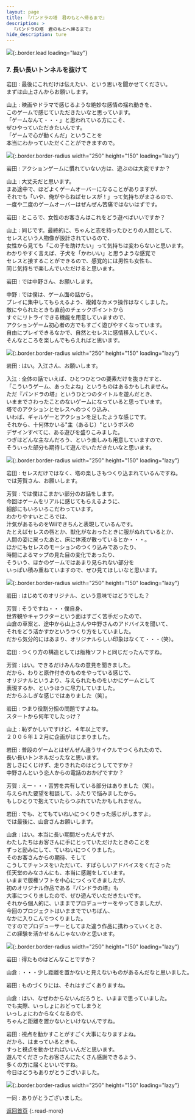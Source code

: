```yaml
---
layout: page
title: 『パンドラの塔　君のもとへ帰るまで』
description: >
  『パンドラの塔　君のもとへ帰るまで』
hide_description: ture
---
```


![](/others/interviews/jp/wii/sx3j/vol1/img/mainvisual7.jpg){:.border.lead loading="lazy"}

### 7. 長い長いトンネルを抜けて

岩田
: 最後にこれだけは伝えたい、という思いを聞かせてください。<br>まずは山上さんからお願いします。

山上
: 映画やドラマで感じるような絶妙な感情の揺れ動きを、<br>このゲームで感じていただきたいなと思っています。<br>「ゲームなんて・・・」と思われている方にこそ、<br>ぜひやっていただきたいんです。<br>「ゲームで心が動くんだ」ということを<br>本当にわかっていただくことができますので。

![](/others/interviews/jp/wii/sx3j/vol1/img/photo21.jpg){:.border.border-radius width="250" height="150" loading="lazy"}

岩田
: アクションゲームに慣れていない方は、遊ぶのは大変ですか？ 

山上
: 大丈夫だと思います。<br>まあ途中で、ほどよくゲームオーバーになることがありますが、<br>それでも「いや、俺がやらねばセレスが！」って気持ちがまさるので、<br>一度や二度のゲームオーバーはぜんぜん苦痛ではないはずです。

岩田
: ところで、女性のお客さんはこれをどう遊べばいいですか？

山上
: 同じです。最終的に、ちゃんと志を持ったひとりの人間として、<br>セレスという人物像が設計されているので、<br>女性から見ても「この子を助けたい」って気持ちは変わらないと思います。<br>わかりやすく言えば、子犬を「かわいい」と思うような感覚で<br>セレスと接することができるので、感覚的には男性も女性も、<br>同じ気持ちで楽しんでいただけると思います。

岩田
: では中野さん、お願いします。

中野
: では僕は、ゲーム面の話から。<br>プレイに集中してもらえるよう、複雑なカメラ操作はなくしました。<br>敵にやられたときも直前のチェックポイントから<br>すぐにリトライできる機能を用意していますので、<br>アクションゲーム初心者の方でもすごく遊びやすくなっています。<br>自由にプレイできるなかで、自然とセレスに感情移入していく、<br>そんなところを楽しんでもらえればと思います。

![](/others/interviews/jp/wii/sx3j/vol1/img/photo22.jpg){:.border.border-radius width="250" height="150" loading="lazy"}

岩田
: はい。入江さん、お願いします。

入江
: 全体の話でいえば、ひとつひとつの要素だけを抜きだすと、<br>「こういうゲーム、あったよね」というものはあるかもしれません。<br>ただ『パンドラの塔』というひとつのタイトルを遊んだとき、<br>いままでさわったことのないゲームになっていると思っています。<br>塔でのアクションとセレスへのつくり込み、<br>いわば、ギャルゲーとアクションを足したような感じです。<br>それから、十何体かいる"主（あるじ）"というボスの<br>デザインすべてに、ある遊びを盛りこみました。<br>つぎはどんな主なんだろう、という楽しみも用意していますので、<br>そういった部分も期待して遊んでいただきたいなと思います。

![](/others/interviews/jp/wii/sx3j/vol1/img/photo23.jpg){:.border.border-radius width="250" height="150" loading="lazy"}

岩田
: セレスだけではなく、塔の楽しさもつくり込まれているんですね。<br>では芳賀さん、お願いします。

芳賀
: では僕はこまかい部分のお話をします。<br>今回はゲームをリアルに感じてもらえるように、<br>細部にもいろいろこだわっています。<br>わかりやすいところでは、<br>汁気があるものをWiiできちんと表現しているんです。<br>たとえばセレスの唇とか、獣化がなおったときに服がぬれているとか、<br>人間の姿に戻ったあと、床に体液が散っているとか・・・。<br>ほかにもセレスのモーションのつくり込みであったり、<br>時間によるマップの見た目の変化であったり、<br>そういう、ほかのゲームではあまり見られない部分を<br>いっぱい積み重ねていますので、ぜひ見てほしいなと思います。

![](/others/interviews/jp/wii/sx3j/vol1/img/photo24.jpg){:.border.border-radius width="250" height="150" loading="lazy"}

岩田
: はじめてのオリジナル、という意味ではどうでした？

芳賀
: そうですね・・・僕自身、<br>世界観やキャラクターという面はすごく苦手だったので、<br>山倉の草案と、途中から山上さんや中野さんのアドバイスを聞いて、<br>それをどう活かすかというつくり方をしていました。<br>だから気分的にはあまり、オリジナルらしい印象はなくて・・・（笑）。

岩田
: つくり方の構造としては版権ソフトと同じだったんですね。

芳賀
: はい。できるだけみんなの意見を聞きました。<br>だから、わりと原作付きのものをやっている感じで、<br>オリジナルというより、与えられたものをいかにゲームとして<br>表現するか、というほうに尽力していました。<br>だからふしぎな感じではありました（笑）。

岩田
: つまり役割分担の問題ですよね。<br>スタートから何年でしたっけ？

山上
: 恥ずかしいですけど、４年以上です。<br>２００６年１２月に企画がはじまりました。

岩田
: 普段のゲームとはぜんぜん違うサイクルでつくられたので、<br>長い長いトンネルだったなと思います。<br>苦しさにくじけず、走りきれたのはどうしてですか？<br>中野さんという恋人からの電話のおかげですか？

芳賀
: えー・・・苦労を共有している部分はありました（笑）。<br>与えられた要望を相談して、ふたりで悩みましたから。<br>もしひとりで抱えていたらつぶれていたかもしれません。

岩田
: でも、とてもていねいにつくりきった感じがしますよ。<br>では最後に、山倉さんお願いします。

山倉
: はい。本当に長い期間だったんですが、<br>わたしたちはお客さんに手にとっていただけたときのことを<br>ずっと励みにして、ていねいにつくりました。<br>そのお客さんからの期待、そして<br>こうしてチャンスをいただいて、すばらしいアドバイスをくださった<br>任天堂のみなさんにも、本当に感謝をしています。<br>いままで版権ソフトを中心につくってきましたが、<br>初のオリジナル作品である『パンドラの塔』も<br>大事につくりましたので、ぜひ遊んでいただきたいです。<br>それから個人的に、いままでプロデューサーをやってきましたが、<br>今回のプロジェクトはいままででいちばん、<br>なかに入りこんでつくりました。<br>ですのでプロデューサーとしてまた違う作品に携わっていくとき、<br>この経験を活かせるんじゃないかと思います。

![](/others/interviews/jp/wii/sx3j/vol1/img/photo25.jpg){:.border.border-radius width="250" height="150" loading="lazy"}

岩田
: 得たものはどんなことですか？

山倉
: ・・・少し距離を置かないと見えないものがあるんだなと思いました。

岩田
: ものづくりには、それはすごくありますね。

山倉
: はい、なぜわからないんだろうと、いままで思っていました。<br>でも実際、いっしょにおどってしまうと<br>いっしょにわからなくなるので、<br>ちゃんと距離を置かないといけないんですね。

岩田
: 視点を動かすことがすごく大事になりますよね。<br>だから、はまっているときも、<br>すっと視点を動かせればいいんだと思います。<br>遊んでくださったお客さんにたくさん感謝できるよう、<br>多くの方に届くといいですね。<br>今日はどうもありがとうございました。

![](/others/interviews/jp/wii/sx3j/vol1/img/photo26.jpg){:.border.border-radius width="250" height="150" loading="lazy"}

一同
: ありがとうございました。

[返回首页](../../../../../)
{:.read-more}

